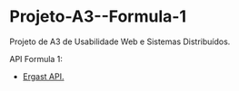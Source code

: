 # Projeto-A3--Formula-1
Projeto de A3 de Usabilidade Web e Sistemas Distribuídos.
<p>API Formula 1:</p>
<ul>
  <li>
    <a href="https://documenter.getpostman.com/view/11586746/SztEa7bL"> Ergast API.</a>
        </li>
</ul>

